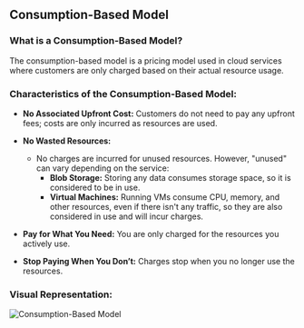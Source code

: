 ## Consumption-Based Model

### What is a Consumption-Based Model?

The consumption-based model is a pricing model used in cloud services where customers are only charged based on their actual resource usage.

### Characteristics of the Consumption-Based Model:

- **No Associated Upfront Cost:** Customers do not need to pay any upfront fees; costs are only incurred as resources are used.

- **No Wasted Resources:** 
  - No charges are incurred for unused resources. However, "unused" can vary depending on the service:
    - **Blob Storage:** Storing any data consumes storage space, so it is considered to be in use.
    - **Virtual Machines:** Running VMs consume CPU, memory, and other resources, even if there isn't any traffic, so they are also considered in use and will incur charges.

- **Pay for What You Need:** You are only charged for the resources you actively use.

- **Stop Paying When You Don’t:** Charges stop when you no longer use the resources.

### Visual Representation:

![Consumption-Based Model](/img/chap4.png)
